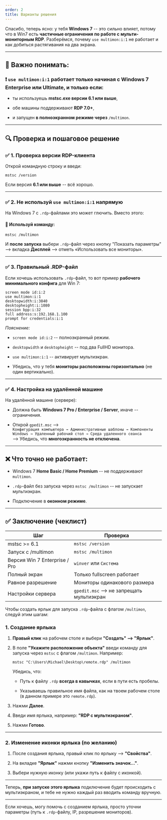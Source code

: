 ```yaml
---
order: 2
title: Варианты решения
---
```


Спасибо, теперь ясно: у тебя **Windows 7** -- это сильно влияет, потому что в Win7 есть **частичные ограничения по работе с мульти-мониторным RDP**. Разберёмся, почему `use multimon:i:1` не работает и как добиться растягивания на два экрана.

---

## 🧠 Важно понимать:

### ❗ `use multimon:i:1` работает **только начиная с Windows 7 Enterprise или Ultimate**, и только если:

-  ты используешь **mstsc.exe версии 6.1 или выше**,

-  обе машины поддерживают **RDP 7.0+**,

-  и запущен **в полноэкранном режиме через** `/multimon`.

---

## 🔍 Проверка и пошаговое решение

### ✅ 1. **Проверка версии RDP-клиента**

Открой командную строку и введи:

```
mstsc /version
```

Если версия **6\.1 или выше** -- всё хорошо.

---

### ✅ 2. **Не используй** `use multimon:i:1` **напрямую**

На Windows 7 с `.rdp`\-файлами это может глючить. Вместо этого:

#### 🔧 Используй команду:

```
mstsc /multimon
```

И **после запуска** выбери `.rdp`\-файл через кнопку "Показать параметры" --> вкладка **Дисплей** --> отметь «Использовать все мониторы».

---

### ✅ 3. **Правильный .RDP-файл**

Если хочешь использовать `.rdp`\-файл, то вот пример **рабочего минимального конфига** для Win 7:

```
screen mode id:i:2
use multimon:i:1
desktopwidth:i:3840
desktopheight:i:1080
session bpp:i:32
full address:s:192.168.1.100
prompt for credentials:i:1
```

*Пояснение:*

-  `screen mode id:i:2` -- полноэкранный режим.

-  `desktopwidth` и `desktopheight` -- под два FullHD монитора.

-  `use multimon:i:1` -- активирует мультиэкран.

-  Убедись, что у тебя **мониторы расположены горизонтально** (не один вертикально).

---

### ✅ 4. **Настройка на удалённой машине**

На удалённой машине (сервере):

-  Должна быть **Windows 7 Pro / Enterprise / Server**, иначе -- ограничения.

-  Открой `gpedit.msc` -->\
   `Конфигурация компьютера → Административные шаблоны → Компоненты Windows → Удаленный рабочий стол → Среда удаленного сеанса`\
   --> Убедись, что **многоэкранность не отключена**.

---

## ❌ Что точно **не работает**:

-  Windows 7 **Home Basic / Home Premium** -- не поддерживают `multimon`.

-  `.rdp`\-файл без запуска через `mstsc /multimon` -- не запускает мультиэкран.

-  Подключение в **оконном режиме**.

---

## ✅ Заключение (чеклист)

| Шаг                           | Проверка                                  |
|-------------------------------|-------------------------------------------|
| mstsc >= 6.1                  | `mstsc /version`                          |
| Запуск с /multimon            | `mstsc /multimon`                         |
| Версия Win 7 Enterprise / Pro | `winver` или `Система`                    |
| Полный экран                  | Только fullscreen работает                |
| Равное разрешение             | Мониторы одинакового размера              |
| Настройки сервера             | `gpedit.msc` --> не запрещать мультиэкран |



Чтобы создать ярлык для запуска `.rdp`\-файла с флагом `/multimon`, следуй этим шагам:

### 1\. **Создание ярлыка**

1. **Правый клик** на рабочем столе и выбери **"Создать" --> "Ярлык"**.

2. В поле **"Укажите расположение объекта"** введи команду для запуска через `mstsc` с флагом `/multimon`. Например:

   ```
   mstsc "C:\Users\Michael\Desktop\remote.rdp" /multimon
   
   ```

   Убедись, что:

   -  Путь к файлу `.rdp` **всегда в кавычках**, если в пути есть пробелы.

   -  Указываешь правильное имя файла, как на твоем рабочем столе (в данном примере это `remote.rdp`).

3. Нажми **Далее**.

4. Введи имя ярлыка, например: **"RDP с мультиэкраном"**.

5. Нажми **Готово**.

---

### 2\. **Изменение иконки ярлыка (по желанию)**

1. После создания ярлыка, правый клик по ярлыку --> **"Свойства"**.

2. На вкладке **"Ярлык"** нажми кнопку **"Изменить значок..."**.

3. Выбери нужную иконку (или укажи путь к файлу с иконкой).

---

Теперь, **при запуске этого ярлыка** подключение будет происходить с мультиэкраном, и тебе не нужно каждый раз вводить команду вручную.

---

Если хочешь, могу помочь с созданием ярлыка, просто уточни параметры (путь к `.rdp`\-файлу, IP, разрешение мониторов).